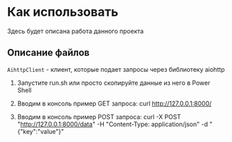 # Как использовать

Здесь будет описана работа данного проекта

## Описание файлов

` AihttpClient ` - клиент, которые подает запросы через библиотеку aiohttp



1. Запустите run.sh или просто скопируйте данные из него в Power Shell

2. Вводим в консоль пример GET запроса: curl http://127.0.0.1:8000/

3. Вводим в консоль пример POST запроса: curl -X POST "http://127.0.0.1:8000/data" -H "Content-Type: application/json" -d "{\"key\":\"value\"}"